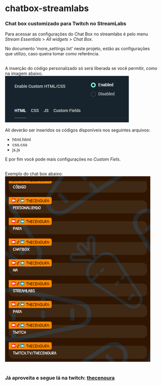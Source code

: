 # chatbox-streamlabs
### Chat box customizado para Twitch no StreamLabs

Para acessar as configurações do Chat Box no streamlabs é pelo menu <i>Stream Essentials</i> > <i>All widgets</i> > <i>Chat Box</i>.</br>

No documento 'more_settings.txt' neste projeto, estão as configurações que utilizo, caso queira tomar como referência.</br></br>

A inserção do código personalizado só será liberada se você permitir, como na imagem abaixo. </br>
<img src='./img/print_streamlabs.png'></img>

Ali deverão ser inseridos os códigos disponíveis nos seguintes arquivos:
<ul>
    <li>html.html</li>
    <li>css.css</li>
    <li>js.js</li>
</ul>
E por fim você pode mais configurações no <i>Custom Fiels</i>. </br></br>

Exemplo do chat box abaixo: </br>
<img src='./img/exemploChat.png'></img> </br></br>

### Já aproveita e segue lá na twitch: <a href="https://www.twitch.tv/thecenoura">thecenoura</a> 
